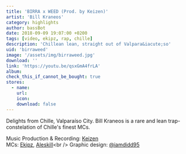 ```yaml
---
title: 'BIRRA x WEED (Prod. by Keizen)'
artist: 'Bill Kraneos'
category: highlights
author: bassBot
date: 2018-09-09 19:07:00 +0200
tags: [video, ekipz, rap, chille]
description: 'Chillean lean, straight out of Valpara&iacute;so'
uid: 'birraweed'
image: '/assets/img/birraweed.jpg'
download: ''
link: 'https://youtu.be/qsxGmA4frLA'
album: 
check_this_if_cannot_be_bought: true
stores:
  - name:
    url: 
    icon: 
    download: false
---
```

Delights from Chille, Valpara&iacute;so City. Bill Kraneos is a rare and lean trap-constelation of Chille's finest MCs. 

Music Production & Recording: [Keizen](https://instagram.com/keizenbeatz)<br /> 
MCs: [Ekipz](https://www.instagram.com/pablitoekipz), [Aleskill](https://www.instagram.com/aleskill1_)<br />
Graphic design: [@iamdidd95](https://www.instagram.com/iamdidd95) <br />